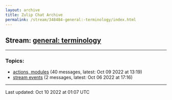 ```yaml
---
layout: archive
title: Zulip Chat Archive
permalink: /stream/348484-general:-terminology/index.html
---
```


## Stream: [general: terminology](https://mattecapu.github.io/ct-zulip-archive/stream/348484-general:-terminology/index.html)
---

### Topics:

* [actions, modules](topic/topic_actions.2C.20modules.html) (40 messages, latest: Oct 09 2022 at 13:19)
* [stream events](topic/topic_stream.20events.html) (2 messages, latest: Oct 06 2022 at 17:16)

<hr><p>Last updated: Oct 10 2022 at 01:07 UTC</p>